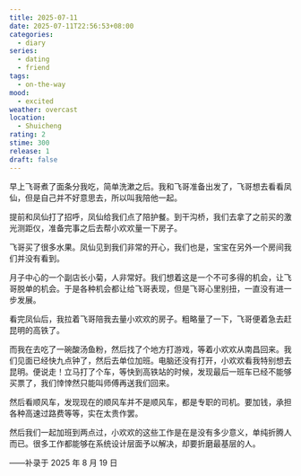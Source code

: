 ```yaml
---
title: 2025-07-11
date: 2025-07-11T22:56:53+08:00
categories:
  - diary
series:
  - dating
  - friend
tags:
  - on-the-way
mood:
  - excited
weather: overcast
location:
  - Shuicheng
rating: 2
stime: 300
release: 1
draft: false
---
```

早上飞哥煮了面条分我吃，简单洗漱之后。我和飞哥准备出发了，飞哥想去看看凤仙，但是自己并不好意思去，所以叫我陪他一起。

提前和凤仙打了招呼，凤仙给我们点了陪护餐。到干沟桥，我们去拿了之前买的激光测距仪，准备完事之后去帮小欢欢量一下房子。

飞哥买了很多水果。凤仙见到我们非常的开心，我们也是，宝宝在另外一个房间我们并没有看到。

月子中心的一个副店长小菊，人非常好。我们想着这是一个不可多得的机会，让飞哥脱单的机会。于是各种机会都让给飞哥表现，但是飞哥心里别扭，一直没有进一步发展。

看完凤仙后，我拉着飞哥陪我去量小欢欢的房子。粗略量了一下，飞哥便着急去赶昆明的高铁了。

而我在去吃了一碗酸汤鱼粉，然后找了个地方打游戏，等着小欢欢从南昌回来。我们见面已经快九点钟了，然后去单位加班。电脑还没有打开，小欢欢看我特别想去昆明。便说走！立马打了个车，等快到高铁站的时候，发现最后一班车已经不能够买票了，我们悻悻然只能叫师傅再送我们回来。

然后看顺风车，发现现在的顺风车并不是顺风车，都是专职的司机。要加钱，承担各种高速过路费等等，实在太贵作罢。

然后我们一起加班到两点过，小欢欢的这些工作是在是没有多少意义，单纯折腾人而已。很多工作都能够在系统设计层面予以解决，却要折磨最基层的人。

——补录于 2025 年 8 月 19 日

